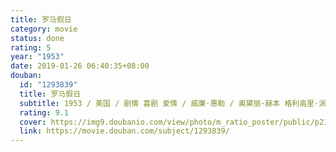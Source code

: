 ```yaml
---
title: 罗马假日
category: movie
status: done
rating: 5
year: "1953"
date: 2019-01-26 06:40:35+08:00
douban:
  id: "1293839"
  title: 罗马假日
  subtitle: 1953 / 美国 / 剧情 喜剧 爱情 / 威廉·惠勒 / 奥黛丽·赫本 格利高里·派克
  rating: 9.1
  cover: https://img9.doubanio.com/view/photo/m_ratio_poster/public/p2189265085.jpg
  link: https://movie.douban.com/subject/1293839/
---
```



